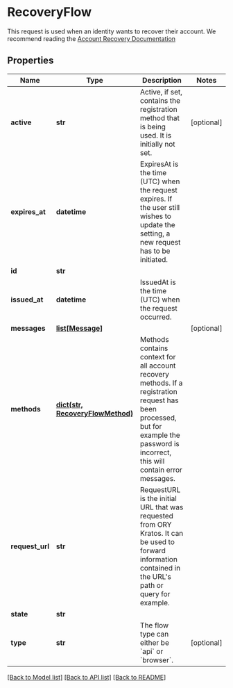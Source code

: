 # RecoveryFlow

This request is used when an identity wants to recover their account.  We recommend reading the [Account Recovery Documentation](../self-service/flows/password-reset-account-recovery)
## Properties
Name | Type | Description | Notes
------------ | ------------- | ------------- | -------------
**active** | **str** | Active, if set, contains the registration method that is being used. It is initially not set. | [optional] 
**expires_at** | **datetime** | ExpiresAt is the time (UTC) when the request expires. If the user still wishes to update the setting, a new request has to be initiated. | 
**id** | **str** |  | 
**issued_at** | **datetime** | IssuedAt is the time (UTC) when the request occurred. | 
**messages** | [**list[Message]**](Message.md) |  | [optional] 
**methods** | [**dict(str, RecoveryFlowMethod)**](RecoveryFlowMethod.md) | Methods contains context for all account recovery methods. If a registration request has been processed, but for example the password is incorrect, this will contain error messages. | 
**request_url** | **str** | RequestURL is the initial URL that was requested from ORY Kratos. It can be used to forward information contained in the URL&#39;s path or query for example. | 
**state** | **str** |  | 
**type** | **str** | The flow type can either be &#x60;api&#x60; or &#x60;browser&#x60;. | [optional] 

[[Back to Model list]](../README.md#documentation-for-models) [[Back to API list]](../README.md#documentation-for-api-endpoints) [[Back to README]](../README.md)


